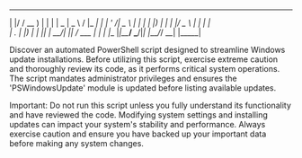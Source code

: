 # 

  _  ______    _   _ ____  ____    _  _____ _____ 
 | |/ / __ )  | | | |  _ \|  _ \  / \|_   _| ____|
 | ' /|  _ \  | | | | |_) | | | |/ _ \ | | |  _|  
 | . \| |_) | | |_| |  __/| |_| / ___ \| | | |___ 
 |_|\_\____/   \___/|_|   |____/_/   \_\_| |_____|
                                                  


Discover an automated PowerShell script designed to streamline Windows update installations.
Before utilizing this script, exercise extreme caution and thoroughly review its code, as it performs critical system operations. 
The script mandates administrator privileges and ensures the 'PSWindowsUpdate' module is updated before listing available updates. 

Important: Do not run this script unless you fully understand its functionality and have reviewed the code. Modifying system settings and installing updates can impact your system's stability and performance. 
Always exercise caution and ensure you have backed up your important data before making any system changes.
